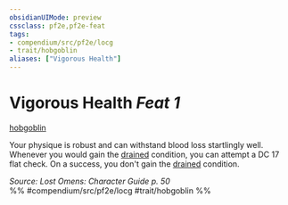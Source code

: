 ```yaml
---
obsidianUIMode: preview
cssclass: pf2e,pf2e-feat
tags:
- compendium/src/pf2e/locg
- trait/hobgoblin
aliases: ["Vigorous Health"]
---
```

# Vigorous Health  *Feat 1*  
[hobgoblin](rules/traits/hobgoblin-locg.md "Hobgoblin Ancestry & Heritage Trait")  


Your physique is robust and can withstand blood loss startlingly well. Whenever you would gain the [drained](rules/conditions.md#Drained) condition, you can attempt a DC 17 flat check. On a success, you don't gain the [drained](rules/conditions.md#Drained) condition.

*Source: Lost Omens: Character Guide p. 50*  
%% #compendium/src/pf2e/locg #trait/hobgoblin %%